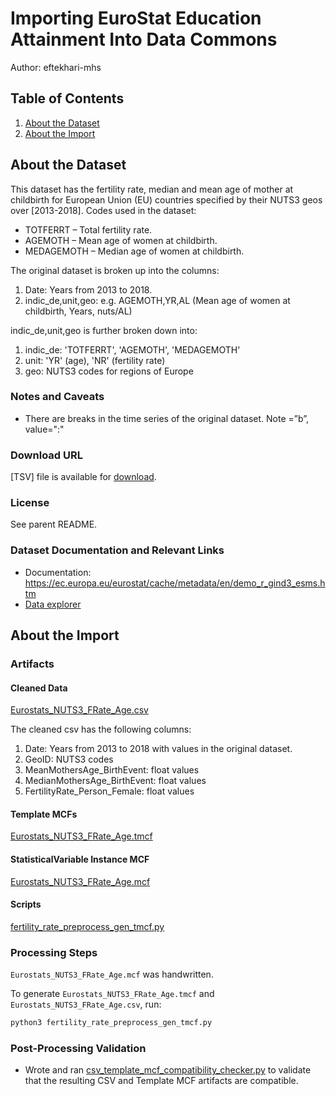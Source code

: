 # Importing EuroStat Education Attainment Into Data Commons

Author: eftekhari-mhs

## Table of Contents

1. [About the Dataset](#about-the-dataset)
1. [About the Import](#iabout-the-import)

## About the Dataset

This dataset has the fertility rate, median and mean age of mother at childbirth for European Union (EU) countries specified by their NUTS3 geos over [2013-2018]. Codes used in the dataset:

- TOTFERRT – Total fertility rate.
- AGEMOTH – Mean age of women at childbirth.
- MEDAGEMOTH – Median age of women at childbirth.

The original dataset is broken up into the columns:

1. Date: Years from 2013 to 2018.
2. indic_de,unit,geo: e.g. AGEMOTH,YR,AL (Mean age of women at childbirth, Years, nuts/AL)

indic_de,unit,geo is further broken down into:

1. indic_de: 'TOTFERRT', 'AGEMOTH', 'MEDAGEMOTH'
2. unit: 'YR' (age), 'NR' (fertility rate)
3. geo: NUTS3 codes for regions of Europe

### Notes and Caveats

- There are breaks in the time series of the original dataset. Note =”b”, value=":"

### Download URL

[TSV] file is available for [download](https://ec.europa.eu/eurostat/estat-navtree-portlet-prod/BulkDownloadListing?file=data/demo_r_find3.tsv.gz).

### License

See parent README.

### Dataset Documentation and Relevant Links

- Documentation: <https://ec.europa.eu/eurostat/cache/metadata/en/demo_r_gind3_esms.htm>
- [Data explorer](https://appsso.eurostat.ec.europa.eu/nui/show.do?dataset=demo_r_find3&lang=en)

## About the Import

### Artifacts

#### Cleaned Data

[Eurostats_NUTS3_FRate_Age.csv](./Eurostats_NUTS3_FRate_Age.csv)

The cleaned csv has the following columns:

1. Date: Years from 2013 to 2018 with values in the original dataset.
2. GeoID: NUTS3 codes
3. MeanMothersAge_BirthEvent: float values
4. MedianMothersAge_BirthEvent: float values
5. FertilityRate_Person_Female: float values

#### Template MCFs

[Eurostats_NUTS3_FRate_Age.tmcf](./Eurostats_NUTS3_FRate_Age.tmcf)

#### StatisticalVariable Instance MCF

[Eurostats_NUTS3_FRate_Age.mcf](./Eurostats_NUTS3_FRate_Age.mcf)

#### Scripts

[fertility_rate_preprocess_gen_tmcf.py](./fertility_rate_preprocess_gen_tmcf.py)

### Processing Steps

`Eurostats_NUTS3_FRate_Age.mcf` was handwritten.

To generate `Eurostats_NUTS3_FRate_Age.tmcf` and `Eurostats_NUTS3_FRate_Age.csv`, run:

```bash
python3 fertility_rate_preprocess_gen_tmcf.py
```

### Post-Processing Validation

- Wrote and ran
  [csv_template_mcf_compatibility_checker.py](./csv_template_mcf_compatibility_checker.py)
  to validate that the resulting CSV and Template MCF artifacts are
  compatible.
